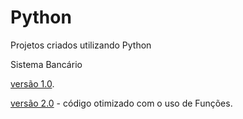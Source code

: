 # Python
Projetos criados utilizando Python

Sistema Bancário

  [versão 1.0](https://github.com/viruel1970/Python/blob/main/Sistema%20Bancariov1.py).
  
  [versão 2.0](https://github.com/viruel1970/Python/blob/main/Sistema%20Bancariov2.py) - código otimizado com o uso de Funções.
